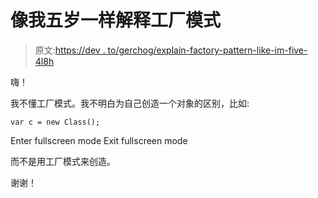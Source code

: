 # 像我五岁一样解释工厂模式

> 原文:[https://dev . to/gerchog/explain-factory-pattern-like-im-five-4l8h](https://dev.to/gerchog/explain-factory-pattern-like-im-five-4l8h)

嗨！

我不懂工厂模式。我不明白为自己创造一个对象的区别，比如:

```
var c = new Class(); 
```

Enter fullscreen mode Exit fullscreen mode

而不是用工厂模式来创造。

谢谢！